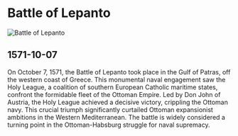 # Battle of Lepanto

![Battle of Lepanto](https://cdn.britannica.com/68/122068-050-FACF29D2/Battle-of-Lepanto-fleets-galleys-Turks-Venice-October-7-1571.jpg)

## 1571-10-07

On October 7, 1571, the Battle of Lepanto took place in the Gulf of Patras, off the western coast of Greece. This monumental naval engagement saw the Holy League, a coalition of southern European Catholic maritime states, confront the formidable fleet of the Ottoman Empire. Led by Don John of Austria, the Holy League achieved a decisive victory, crippling the Ottoman navy. This crucial triumph significantly curtailed Ottoman expansionist ambitions in the Western Mediterranean. The battle is widely considered a turning point in the Ottoman-Habsburg struggle for naval supremacy.